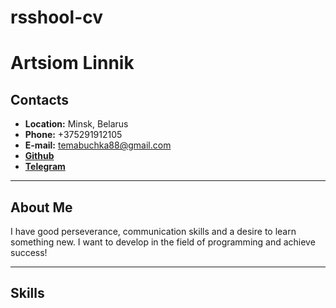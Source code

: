 # rsshool-cv
# Artsiom Linnik
## Contacts
* **Location:** Minsk, Belarus
* **Phone:** +375291912105
* **E-mail:** temabuchka88@gmail.com
* [**Github**](https://github.com/temabuchka88)
* [**Telegram**](https://t.me/fetsgsgshfjfkkf)
____

## About Me
I have good perseverance, communication skills and a desire to learn something new. I want to develop in the field of programming and achieve success!
____

## Skills 
